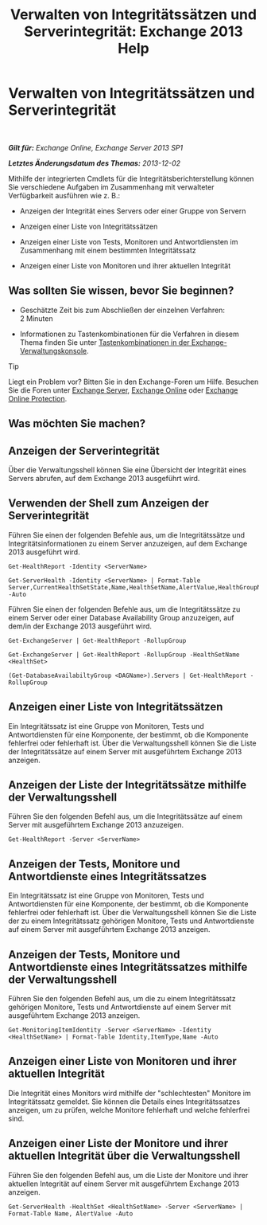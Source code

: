 ﻿---
title: 'Verwalten von Integritätssätzen und Serverintegrität: Exchange 2013 Help'
TOCTitle: Verwalten von Integritätssätzen und Serverintegrität
ms:assetid: a4f84312-6cfa-4f17-9707-676aadab1143
ms:mtpsurl: https://technet.microsoft.com/de-de/library/Dn482054(v=EXCHG.150)
ms:contentKeyID: 59889667
ms.date: 04/24/2018
mtps_version: v=EXCHG.150
ms.translationtype: HT
---

# Verwalten von Integritätssätzen und Serverintegrität

 

_**Gilt für:** Exchange Online, Exchange Server 2013 SP1_

_**Letztes Änderungsdatum des Themas:** 2013-12-02_

Mithilfe der integrierten Cmdlets für die Integritätsberichterstellung können Sie verschiedene Aufgaben im Zusammenhang mit verwalteter Verfügbarkeit ausführen wie z. B.:

  - Anzeigen der Integrität eines Servers oder einer Gruppe von Servern

  - Anzeigen einer Liste von Integritätssätzen

  - Anzeigen einer Liste von Tests, Monitoren und Antwortdiensten im Zusammenhang mit einem bestimmten Integritätssatz

  - Anzeigen einer Liste von Monitoren und ihrer aktuellen Integrität

## Was sollten Sie wissen, bevor Sie beginnen?

  - Geschätzte Zeit bis zum Abschließen der einzelnen Verfahren: 2 Minuten

  - Informationen zu Tastenkombinationen für die Verfahren in diesem Thema finden Sie unter [Tastenkombinationen in der Exchange-Verwaltungskonsole](keyboard-shortcuts-in-the-exchange-admin-center-exchange-online-protection-help.md).


> [!TIP]
> Liegt ein Problem vor? Bitten Sie in den Exchange-Foren um Hilfe. Besuchen Sie die Foren unter <A href="https://go.microsoft.com/fwlink/p/?linkid=60612">Exchange Server</A>, <A href="https://go.microsoft.com/fwlink/p/?linkid=267542">Exchange Online</A> oder <A href="https://go.microsoft.com/fwlink/p/?linkid=285351">Exchange Online Protection</A>.



## Was möchten Sie machen?

## Anzeigen der Serverintegrität

Über die Verwaltungsshell können Sie eine Übersicht der Integrität eines Servers abrufen, auf dem Exchange 2013 ausgeführt wird.

## Verwenden der Shell zum Anzeigen der Serverintegrität

Führen Sie einen der folgenden Befehle aus, um die Integritätssätze und Integritätsinformationen zu einem Server anzuzeigen, auf dem Exchange 2013 ausgeführt wird.

    Get-HealthReport -Identity <ServerName>

    Get-ServerHealth -Identity <ServerName> | Format-Table Server,CurrentHealthSetState,Name,HealthSetName,AlertValue,HealthGroupName -Auto

Führen Sie einen der folgenden Befehle aus, um die Integritätssätze zu einem Server oder einer Database Availability Group anzuzeigen, auf dem/in der Exchange 2013 ausgeführt wird.

    Get-ExchangeServer | Get-HealthReport -RollupGroup

    Get-ExchangeServer | Get-HealthReport -RollupGroup -HealthSetName <HealthSet>

    (Get-DatabaseAvailabiltyGroup <DAGName>).Servers | Get-HealthReport -RollupGroup

## Anzeigen einer Liste von Integritätssätzen

Ein Integritätssatz ist eine Gruppe von Monitoren, Tests und Antwortdiensten für eine Komponente, der bestimmt, ob die Komponente fehlerfrei oder fehlerhaft ist. Über die Verwaltungsshell können Sie die Liste der Integritätssätze auf einem Server mit ausgeführtem Exchange 2013 anzeigen.

## Anzeigen der Liste der Integritätssätze mithilfe der Verwaltungsshell

Führen Sie den folgenden Befehl aus, um die Integritätssätze auf einem Server mit ausgeführtem Exchange 2013 anzuzeigen.

    Get-HealthReport -Server <ServerName>

## Anzeigen der Tests, Monitore und Antwortdienste eines Integritätssatzes

Ein Integritätssatz ist eine Gruppe von Monitoren, Tests und Antwortdiensten für eine Komponente, der bestimmt, ob die Komponente fehlerfrei oder fehlerhaft ist. Über die Verwaltungsshell können Sie die Liste der zu einem Integritätssatz gehörigen Monitore, Tests und Antwortdienste auf einem Server mit ausgeführtem Exchange 2013 anzeigen.

## Anzeigen der Tests, Monitore und Antwortdienste eines Integritätssatzes mithilfe der Verwaltungsshell

Führen Sie den folgenden Befehl aus, um die zu einem Integritätssatz gehörigen Monitore, Tests und Antwortdienste auf einem Server mit ausgeführtem Exchange 2013 anzeigen.

    Get-MonitoringItemIdentity -Server <ServerName> -Identity <HealthSetName> | Format-Table Identity,ItemType,Name -Auto

## Anzeigen einer Liste von Monitoren und ihrer aktuellen Integrität

Die Integrität eines Monitors wird mithilfe der "schlechtesten" Monitore im Integritätssatz gemeldet. Sie können die Details eines Integritätssatzes anzeigen, um zu prüfen, welche Monitore fehlerhaft und welche fehlerfrei sind.

## Anzeigen einer Liste der Monitore und ihrer aktuellen Integrität über die Verwaltungsshell

Führen Sie den folgenden Befehl aus, um die Liste der Monitore und ihrer aktuellen Integrität auf einem Server mit ausgeführtem Exchange 2013 anzeigen.

    Get-ServerHealth -HealthSet <HealthSetName> -Server <ServerName> | Format-Table Name, AlertValue -Auto

